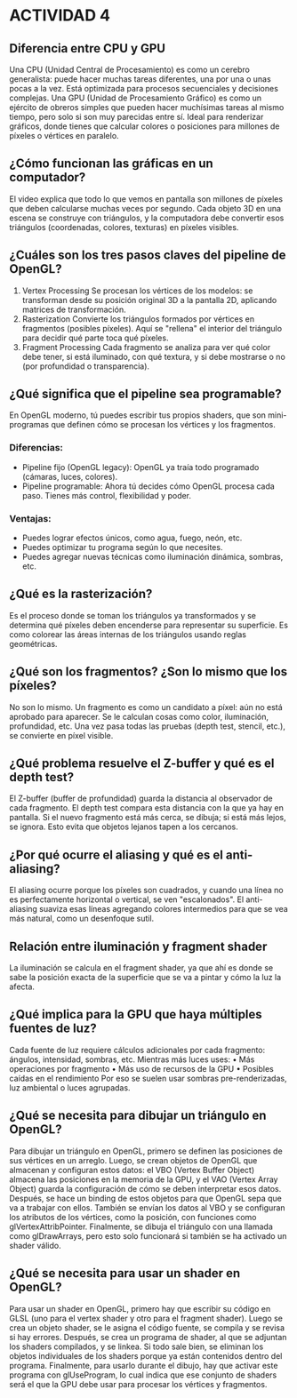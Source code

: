# ACTIVIDAD 4
## Diferencia entre CPU y GPU
Una CPU (Unidad Central de Procesamiento) es como un cerebro generalista: puede hacer muchas tareas diferentes, una por una o unas pocas a la vez. Está optimizada para procesos secuenciales y decisiones complejas.
Una GPU (Unidad de Procesamiento Gráfico) es como un ejército de obreros simples que pueden hacer muchísimas tareas al mismo tiempo, pero solo si son muy parecidas entre sí. Ideal para renderizar gráficos, donde tienes que calcular colores o posiciones para millones de píxeles o vértices en paralelo.
## ¿Cómo funcionan las gráficas en un computador?
El video explica que todo lo que vemos en pantalla son millones de píxeles que deben calcularse muchas veces por segundo. Cada objeto 3D en una escena se construye con triángulos, y la computadora debe convertir esos triángulos (coordenadas, colores, texturas) en píxeles visibles.
## ¿Cuáles son los tres pasos claves del pipeline de OpenGL?
1.	Vertex Processing
Se procesan los vértices de los modelos: se transforman desde su posición original 3D a la pantalla 2D, aplicando matrices de transformación.
2.	Rasterization
Convierte los triángulos formados por vértices en fragmentos (posibles píxeles). Aquí se "rellena" el interior del triángulo para decidir qué parte toca qué píxeles.
3.	Fragment Processing
Cada fragmento se analiza para ver qué color debe tener, si está iluminado, con qué textura, y si debe mostrarse o no (por profundidad o transparencia).
## ¿Qué significa que el pipeline sea programable?
En OpenGL moderno, tú puedes escribir tus propios shaders, que son mini-programas que definen cómo se procesan los vértices y los fragmentos.
### Diferencias:
* Pipeline fijo (OpenGL legacy): OpenGL ya traía todo programado (cámaras, luces, colores).
* Pipeline programable: Ahora tú decides cómo OpenGL procesa cada paso. Tienes más control, flexibilidad y poder.
### Ventajas:
* Puedes lograr efectos únicos, como agua, fuego, neón, etc.
* Puedes optimizar tu programa según lo que necesites.
* Puedes agregar nuevas técnicas como iluminación dinámica, sombras, etc.
## ¿Qué es la rasterización?
Es el proceso donde se toman los triángulos ya transformados y se determina qué píxeles deben encenderse para representar su superficie.
Es como colorear las áreas internas de los triángulos usando reglas geométricas.
## ¿Qué son los fragmentos? ¿Son lo mismo que los píxeles?
No son lo mismo.
Un fragmento es como un candidato a píxel: aún no está aprobado para aparecer.
Se le calculan cosas como color, iluminación, profundidad, etc.
Una vez pasa todas las pruebas (depth test, stencil, etc.), se convierte en píxel visible.
## ¿Qué problema resuelve el Z-buffer y qué es el depth test?
El Z-buffer (buffer de profundidad) guarda la distancia al observador de cada fragmento.
El depth test compara esta distancia con la que ya hay en pantalla.
Si el nuevo fragmento está más cerca, se dibuja; si está más lejos, se ignora.
Esto evita que objetos lejanos tapen a los cercanos.
## ¿Por qué ocurre el aliasing y qué es el anti-aliasing?
El aliasing ocurre porque los píxeles son cuadrados, y cuando una línea no es perfectamente horizontal o vertical, se ven "escalonados".
El anti-aliasing suaviza esas líneas agregando colores intermedios para que se vea más natural, como un desenfoque sutil.
## Relación entre iluminación y fragment shader
La iluminación se calcula en el fragment shader, ya que ahí es donde se sabe la posición exacta de la superficie que se va a pintar y cómo la luz la afecta.
## ¿Qué implica para la GPU que haya múltiples fuentes de luz?
Cada fuente de luz requiere cálculos adicionales por cada fragmento: ángulos, intensidad, sombras, etc.
Mientras más luces uses:
•	Más operaciones por fragmento
•	Más uso de recursos de la GPU
•	Posibles caídas en el rendimiento
Por eso se suelen usar sombras pre-renderizadas, luz ambiental o luces agrupadas.
## ¿Qué se necesita para dibujar un triángulo en OpenGL?
Para dibujar un triángulo en OpenGL, primero se definen las posiciones de sus vértices en un arreglo. Luego, se crean objetos de OpenGL que almacenan y configuran estos datos: el VBO (Vertex Buffer Object) almacena las posiciones en la memoria de la GPU, y el VAO (Vertex Array Object) guarda la configuración de cómo se deben interpretar esos datos. Después, se hace un binding de estos objetos para que OpenGL sepa que va a trabajar con ellos. También se envían los datos al VBO y se configuran los atributos de los vértices, como la posición, con funciones como glVertexAttribPointer. Finalmente, se dibuja el triángulo con una llamada como glDrawArrays, pero esto solo funcionará si también se ha activado un shader válido.
## ¿Qué se necesita para usar un shader en OpenGL?
Para usar un shader en OpenGL, primero hay que escribir su código en GLSL (uno para el vertex shader y otro para el fragment shader). Luego se crea un objeto shader, se le asigna el código fuente, se compila y se revisa si hay errores. Después, se crea un programa de shader, al que se adjuntan los shaders compilados, y se linkea. Si todo sale bien, se eliminan los objetos individuales de los shaders porque ya están contenidos dentro del programa. Finalmente, para usarlo durante el dibujo, hay que activar este programa con glUseProgram, lo cual indica que ese conjunto de shaders será el que la GPU debe usar para procesar los vértices y fragmentos.
